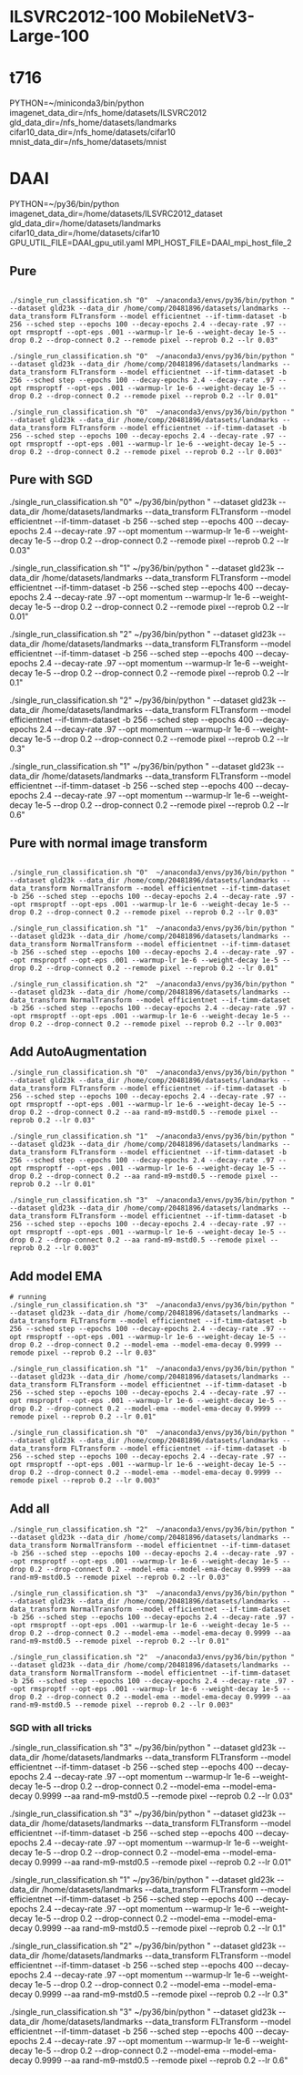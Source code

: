 # ILSVRC2012-100  MobileNetV3-Large-100

# t716
PYTHON=~/miniconda3/bin/python
imagenet_data_dir=/nfs_home/datasets/ILSVRC2012
gld_data_dir=/nfs_home/datasets/landmarks
cifar10_data_dir=/nfs_home/datasets/cifar10
mnist_data_dir=/nfs_home/datasets/mnist

# DAAI
PYTHON=~/py36/bin/python
imagenet_data_dir=/home/datasets/ILSVRC2012_dataset
gld_data_dir=/home/datasets/landmarks
cifar10_data_dir=/home/datasets/cifar10
GPU_UTIL_FILE=DAAI_gpu_util.yaml
MPI_HOST_FILE=DAAI_mpi_host_file_2

## Pure

```

./single_run_classification.sh "0"  ~/anaconda3/envs/py36/bin/python " --dataset gld23k --data_dir /home/comp/20481896/datasets/landmarks --data_transform FLTransform --model efficientnet --if-timm-dataset -b 256 --sched step --epochs 100 --decay-epochs 2.4 --decay-rate .97 --opt rmsproptf --opt-eps .001 --warmup-lr 1e-6 --weight-decay 1e-5 --drop 0.2 --drop-connect 0.2 --remode pixel --reprob 0.2 --lr 0.03"

./single_run_classification.sh "0"  ~/anaconda3/envs/py36/bin/python " --dataset gld23k --data_dir /home/comp/20481896/datasets/landmarks --data_transform FLTransform --model efficientnet --if-timm-dataset -b 256 --sched step --epochs 100 --decay-epochs 2.4 --decay-rate .97 --opt rmsproptf --opt-eps .001 --warmup-lr 1e-6 --weight-decay 1e-5 --drop 0.2 --drop-connect 0.2 --remode pixel --reprob 0.2 --lr 0.01"

./single_run_classification.sh "0"  ~/anaconda3/envs/py36/bin/python " --dataset gld23k --data_dir /home/comp/20481896/datasets/landmarks --data_transform FLTransform --model efficientnet --if-timm-dataset -b 256 --sched step --epochs 100 --decay-epochs 2.4 --decay-rate .97 --opt rmsproptf --opt-eps .001 --warmup-lr 1e-6 --weight-decay 1e-5 --drop 0.2 --drop-connect 0.2 --remode pixel --reprob 0.2 --lr 0.003"
```

## Pure with SGD
./single_run_classification.sh "0" ~/py36/bin/python " --dataset gld23k --data_dir /home/datasets/landmarks --data_transform FLTransform --model efficientnet --if-timm-dataset -b 256 --sched step --epochs 400 --decay-epochs 2.4 --decay-rate .97 --opt momentum --warmup-lr 1e-6 --weight-decay 1e-5 --drop 0.2 --drop-connect 0.2 --remode pixel --reprob 0.2 --lr 0.03"

./single_run_classification.sh "1" ~/py36/bin/python " --dataset gld23k --data_dir /home/datasets/landmarks --data_transform FLTransform --model efficientnet --if-timm-dataset -b 256 --sched step --epochs 400 --decay-epochs 2.4 --decay-rate .97 --opt momentum --warmup-lr 1e-6 --weight-decay 1e-5 --drop 0.2 --drop-connect 0.2 --remode pixel --reprob 0.2 --lr 0.01"

./single_run_classification.sh "2" ~/py36/bin/python " --dataset gld23k --data_dir /home/datasets/landmarks --data_transform FLTransform --model efficientnet --if-timm-dataset -b 256 --sched step --epochs 400 --decay-epochs 2.4 --decay-rate .97 --opt momentum --warmup-lr 1e-6 --weight-decay 1e-5 --drop 0.2 --drop-connect 0.2 --remode pixel --reprob 0.2 --lr 0.1"

./single_run_classification.sh "2" ~/py36/bin/python " --dataset gld23k --data_dir /home/datasets/landmarks --data_transform FLTransform --model efficientnet --if-timm-dataset -b 256 --sched step --epochs 400 --decay-epochs 2.4 --decay-rate .97 --opt momentum --warmup-lr 1e-6 --weight-decay 1e-5 --drop 0.2 --drop-connect 0.2 --remode pixel --reprob 0.2 --lr 0.3"

./single_run_classification.sh "1" ~/py36/bin/python " --dataset gld23k --data_dir /home/datasets/landmarks --data_transform FLTransform --model efficientnet --if-timm-dataset -b 256 --sched step --epochs 400 --decay-epochs 2.4 --decay-rate .97 --opt momentum --warmup-lr 1e-6 --weight-decay 1e-5 --drop 0.2 --drop-connect 0.2 --remode pixel --reprob 0.2 --lr 0.6"

## Pure with normal image transform

```

./single_run_classification.sh "0"  ~/anaconda3/envs/py36/bin/python " --dataset gld23k --data_dir /home/comp/20481896/datasets/landmarks --data_transform NormalTransform --model efficientnet --if-timm-dataset -b 256 --sched step --epochs 100 --decay-epochs 2.4 --decay-rate .97 --opt rmsproptf --opt-eps .001 --warmup-lr 1e-6 --weight-decay 1e-5 --drop 0.2 --drop-connect 0.2 --remode pixel --reprob 0.2 --lr 0.03"

./single_run_classification.sh "1"  ~/anaconda3/envs/py36/bin/python " --dataset gld23k --data_dir /home/comp/20481896/datasets/landmarks --data_transform NormalTransform --model efficientnet --if-timm-dataset -b 256 --sched step --epochs 100 --decay-epochs 2.4 --decay-rate .97 --opt rmsproptf --opt-eps .001 --warmup-lr 1e-6 --weight-decay 1e-5 --drop 0.2 --drop-connect 0.2 --remode pixel --reprob 0.2 --lr 0.01"

./single_run_classification.sh "2"  ~/anaconda3/envs/py36/bin/python " --dataset gld23k --data_dir /home/comp/20481896/datasets/landmarks --data_transform NormalTransform --model efficientnet --if-timm-dataset -b 256 --sched step --epochs 100 --decay-epochs 2.4 --decay-rate .97 --opt rmsproptf --opt-eps .001 --warmup-lr 1e-6 --weight-decay 1e-5 --drop 0.2 --drop-connect 0.2 --remode pixel --reprob 0.2 --lr 0.003"
```


## Add AutoAugmentation
```
./single_run_classification.sh "0"  ~/anaconda3/envs/py36/bin/python " --dataset gld23k --data_dir /home/comp/20481896/datasets/landmarks --data_transform FLTransform --model efficientnet --if-timm-dataset -b 256 --sched step --epochs 100 --decay-epochs 2.4 --decay-rate .97 --opt rmsproptf --opt-eps .001 --warmup-lr 1e-6 --weight-decay 1e-5 --drop 0.2 --drop-connect 0.2 --aa rand-m9-mstd0.5 --remode pixel --reprob 0.2 --lr 0.03"

./single_run_classification.sh "1"  ~/anaconda3/envs/py36/bin/python " --dataset gld23k --data_dir /home/comp/20481896/datasets/landmarks --data_transform FLTransform --model efficientnet --if-timm-dataset -b 256 --sched step --epochs 100 --decay-epochs 2.4 --decay-rate .97 --opt rmsproptf --opt-eps .001 --warmup-lr 1e-6 --weight-decay 1e-5 --drop 0.2 --drop-connect 0.2 --aa rand-m9-mstd0.5 --remode pixel --reprob 0.2 --lr 0.01"

./single_run_classification.sh "3"  ~/anaconda3/envs/py36/bin/python " --dataset gld23k --data_dir /home/comp/20481896/datasets/landmarks --data_transform FLTransform --model efficientnet --if-timm-dataset -b 256 --sched step --epochs 100 --decay-epochs 2.4 --decay-rate .97 --opt rmsproptf --opt-eps .001 --warmup-lr 1e-6 --weight-decay 1e-5 --drop 0.2 --drop-connect 0.2 --aa rand-m9-mstd0.5 --remode pixel --reprob 0.2 --lr 0.003"
```

## Add model EMA
```
# running
./single_run_classification.sh "3"  ~/anaconda3/envs/py36/bin/python " --dataset gld23k --data_dir /home/comp/20481896/datasets/landmarks --data_transform FLTransform --model efficientnet --if-timm-dataset -b 256 --sched step --epochs 100 --decay-epochs 2.4 --decay-rate .97 --opt rmsproptf --opt-eps .001 --warmup-lr 1e-6 --weight-decay 1e-5 --drop 0.2 --drop-connect 0.2 --model-ema --model-ema-decay 0.9999 --remode pixel --reprob 0.2 --lr 0.03"

./single_run_classification.sh "1"  ~/anaconda3/envs/py36/bin/python " --dataset gld23k --data_dir /home/comp/20481896/datasets/landmarks --data_transform FLTransform --model efficientnet --if-timm-dataset -b 256 --sched step --epochs 100 --decay-epochs 2.4 --decay-rate .97 --opt rmsproptf --opt-eps .001 --warmup-lr 1e-6 --weight-decay 1e-5 --drop 0.2 --drop-connect 0.2 --model-ema --model-ema-decay 0.9999 --remode pixel --reprob 0.2 --lr 0.01"

./single_run_classification.sh "0"  ~/anaconda3/envs/py36/bin/python " --dataset gld23k --data_dir /home/comp/20481896/datasets/landmarks --data_transform FLTransform --model efficientnet --if-timm-dataset -b 256 --sched step --epochs 100 --decay-epochs 2.4 --decay-rate .97 --opt rmsproptf --opt-eps .001 --warmup-lr 1e-6 --weight-decay 1e-5 --drop 0.2 --drop-connect 0.2 --model-ema --model-ema-decay 0.9999 --remode pixel --reprob 0.2 --lr 0.003"

```


## Add all
```
./single_run_classification.sh "2"  ~/anaconda3/envs/py36/bin/python " --dataset gld23k --data_dir /home/comp/20481896/datasets/landmarks --data_transform NormalTransform --model efficientnet --if-timm-dataset -b 256 --sched step --epochs 100 --decay-epochs 2.4 --decay-rate .97 --opt rmsproptf --opt-eps .001 --warmup-lr 1e-6 --weight-decay 1e-5 --drop 0.2 --drop-connect 0.2 --model-ema --model-ema-decay 0.9999 --aa rand-m9-mstd0.5 --remode pixel --reprob 0.2 --lr 0.03"

./single_run_classification.sh "3"  ~/anaconda3/envs/py36/bin/python " --dataset gld23k --data_dir /home/comp/20481896/datasets/landmarks --data_transform NormalTransform --model efficientnet --if-timm-dataset -b 256 --sched step --epochs 100 --decay-epochs 2.4 --decay-rate .97 --opt rmsproptf --opt-eps .001 --warmup-lr 1e-6 --weight-decay 1e-5 --drop 0.2 --drop-connect 0.2 --model-ema --model-ema-decay 0.9999 --aa rand-m9-mstd0.5 --remode pixel --reprob 0.2 --lr 0.01"

./single_run_classification.sh "2"  ~/anaconda3/envs/py36/bin/python " --dataset gld23k --data_dir /home/comp/20481896/datasets/landmarks --data_transform NormalTransform --model efficientnet --if-timm-dataset -b 256 --sched step --epochs 100 --decay-epochs 2.4 --decay-rate .97 --opt rmsproptf --opt-eps .001 --warmup-lr 1e-6 --weight-decay 1e-5 --drop 0.2 --drop-connect 0.2 --model-ema --model-ema-decay 0.9999 --aa rand-m9-mstd0.5 --remode pixel --reprob 0.2 --lr 0.003"
```

### SGD with all tricks
./single_run_classification.sh "3" ~/py36/bin/python " --dataset gld23k --data_dir /home/datasets/landmarks --data_transform FLTransform --model efficientnet --if-timm-dataset -b 256 --sched step --epochs 400 --decay-epochs 2.4 --decay-rate .97 --opt momentum --warmup-lr 1e-6 --weight-decay 1e-5 --drop 0.2 --drop-connect 0.2 --model-ema --model-ema-decay 0.9999 --aa rand-m9-mstd0.5 --remode pixel --reprob 0.2 --lr 0.03"

./single_run_classification.sh "3" ~/py36/bin/python " --dataset gld23k --data_dir /home/datasets/landmarks --data_transform FLTransform --model efficientnet --if-timm-dataset -b 256 --sched step --epochs 400 --decay-epochs 2.4 --decay-rate .97 --opt momentum --warmup-lr 1e-6 --weight-decay 1e-5 --drop 0.2 --drop-connect 0.2 --model-ema --model-ema-decay 0.9999 --aa rand-m9-mstd0.5 --remode pixel --reprob 0.2 --lr 0.01"

./single_run_classification.sh "1" ~/py36/bin/python " --dataset gld23k --data_dir /home/datasets/landmarks --data_transform FLTransform --model efficientnet --if-timm-dataset -b 256 --sched step --epochs 400 --decay-epochs 2.4 --decay-rate .97 --opt momentum --warmup-lr 1e-6 --weight-decay 1e-5 --drop 0.2 --drop-connect 0.2 --model-ema --model-ema-decay 0.9999 --aa rand-m9-mstd0.5 --remode pixel --reprob 0.2 --lr 0.1"

./single_run_classification.sh "2" ~/py36/bin/python " --dataset gld23k --data_dir /home/datasets/landmarks --data_transform FLTransform --model efficientnet --if-timm-dataset -b 256 --sched step --epochs 400 --decay-epochs 2.4 --decay-rate .97 --opt momentum --warmup-lr 1e-6 --weight-decay 1e-5 --drop 0.2 --drop-connect 0.2 --model-ema --model-ema-decay 0.9999 --aa rand-m9-mstd0.5 --remode pixel --reprob 0.2 --lr 0.3"

./single_run_classification.sh "3" ~/py36/bin/python " --dataset gld23k --data_dir /home/datasets/landmarks --data_transform FLTransform --model efficientnet --if-timm-dataset -b 256 --sched step --epochs 400 --decay-epochs 2.4 --decay-rate .97 --opt momentum --warmup-lr 1e-6 --weight-decay 1e-5 --drop 0.2 --drop-connect 0.2 --model-ema --model-ema-decay 0.9999 --aa rand-m9-mstd0.5 --remode pixel --reprob 0.2 --lr 0.6"


